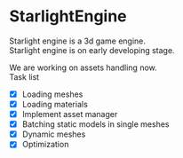 # StarlightEngine
Starlight engine is a 3d game engine.<br/>
Starlight engine is on early developing stage.

We are working on assets handling now. <br/>
Task list
- [x] Loading meshes
- [x] Loading materials
- [x] Implement asset manager
- [x] Batching static models in single meshes
- [x] Dynamic meshes
- [x] Optimization